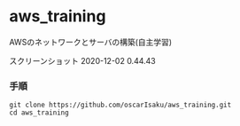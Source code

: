# aws_training
AWSのネットワークとサーバの構築(自主学習)

スクリーンショット 2020-12-02 0.44.43

### 手順
```
git clone https://github.com/oscarIsaku/aws_training.git
cd aws_training
```
